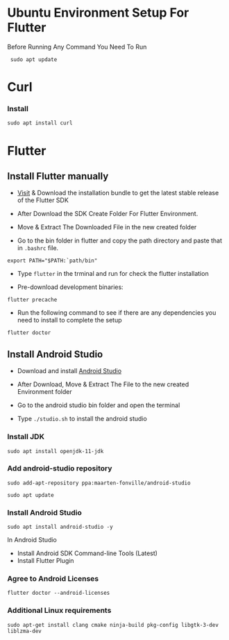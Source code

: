 # Ubuntu Environment Setup For Flutter


Before Running Any Command You Need To Run

```
 sudo apt update
```

# Curl

### Install

```
sudo apt install curl
```

# Flutter

## Install Flutter manually

- [Visit](https://docs.flutter.dev/get-started/install/linux) & Download the installation bundle to get the latest stable release of the Flutter SDK

- After Download the SDK Create Folder For Flutter Environment.
- Move & Extract The Downloaded File in the new created folder
- Go to the bin folder in flutter and copy the path directory and paste that in `.bashrc` file.

```
export PATH="$PATH:`path/bin"
```
 
- Type `flutter` in the trminal and run for check the flutter installation

 - Pre-download development binaries:
```
flutter precache
```
- Run the following command to see if there are any dependencies you need to install to complete the setup

```
flutter doctor
```

## Install Android Studio

- Download and install [Android Studio](https://developer.android.com/studio)

- After Download, Move & Extract The File to the new created Environment folder

- Go to the android studio bin folder and open the terminal

- Type `./studio.sh` to install the android studio

### Install JDK

```
sudo apt install openjdk-11-jdk
```

### Add android-studio repository

```
sudo add-apt-repository ppa:maarten-fonville/android-studio
```

```
sudo apt update
```

### Install Android Studio

```
sudo apt install android-studio -y
```

In Android Studio
- Install Android SDK Command-line Tools (Latest)
- Install Flutter Plugin

### Agree to Android Licenses
```
flutter doctor --android-licenses
```

### Additional Linux requirements
```
sudo apt-get install clang cmake ninja-build pkg-config libgtk-3-dev liblzma-dev
```